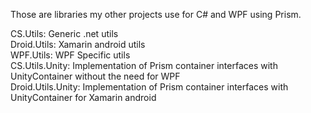 Those are libraries my other projects use for C# and WPF using Prism.

CS.Utils: Generic .net utils <br>
Droid.Utils: Xamarin android utils <br>
WPF.Utils: WPF Specific utils <br>
CS.Utils.Unity: Implementation of Prism container interfaces with UnityContainer without the need for WPF <br>
Droid.Utils.Unity: Implementation of Prism container interfaces with UnityContainer for Xamarin android <br>
